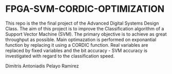 # FPGA-SVM-CORDIC-OPTIMIZATION
This repo is the the final project of the Advanced Digital Systems Design Class. The aim of this project is to improve the Classification algorithm of a Support Vector Machine (SVM). The primary objective is to achieve as great throughput as possible. Main optimazation is performed on exponantial function by replacing it using a CORDIC function. Real variables are replaced by fixed variables and the bit accuracy - SVM accuracy is investigated with regard to the classification speed.


Dimitris Antoniadis
Pelayo Ramirez

